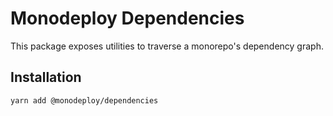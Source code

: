 # Monodeploy Dependencies

This package exposes utilities to traverse a monorepo's dependency graph.

## Installation

```sh
yarn add @monodeploy/dependencies
```

